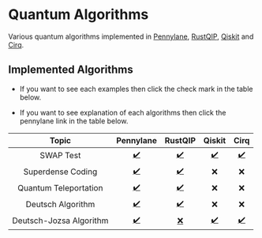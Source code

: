 # Quantum Algorithms

Various quantum algorithms implemented in [Pennylane](https://pennylane.ai/), [RustQIP](https://github.com/Renmusxd/RustQIP), [Qiskit](https://qiskit.org/) and [Cirq](https://quantumai.google/cirq).

## Implemented Algorithms

- If you want to see each examples then click the check mark in the table below.

- If you want to see explanation of each algorithms then click the pennylane link in the table below.

|          Topic          |                      Pennylane                       |                    RustQIP                    |                           Qiskit                            |                           Cirq                            |
|:-----------------------:|:----------------------------------------------------:|:---------------------------------------------:|:-----------------------------------------------------------:|:---------------------------------------------------------:|
|        SWAP Test        |   [:heavy_check_mark:](./notebook/swap_test.ipynb)   | [:heavy_check_mark:](./src/bin/swap_test.rs)  |   [:heavy_check_mark:](./notebook_qiskit/swap_test.ipynb)   |   [:heavy_check_mark:](./notebook_cirq/swap_test.ipynb)   |
|    Superdense Coding    |  [:heavy_check_mark:](./notebook/superdense.ipynb)   | [:heavy_check_mark:](./src/bin/superdense.rs) |                             :x:                             |                            :x:                            |
|  Quantum Teleportation  |   [:heavy_check_mark:](./notebook/teleport.ipynb)    |  [:heavy_check_mark:](./src/bin/teleport.rs)  |                             :x:                             |                            :x:                            |
|    Deutsch Algorithm    |    [:heavy_check_mark:](./notebook/deutsch.ipynb)    |  [:heavy_check_mark:](./src/bin/deutsch.rs)   |                             :x:                             |                            :x:                            |
| Deutsch-Jozsa Algorithm | [:heavy_check_mark:](./notebook/deutsch_jozsa.ipynb) |       [:x:](./src/bin/deutsch_jozsa.rs)       | [:heavy_check_mark:](./notebook_qiskit/deutsch_jozsa.ipynb) | [:heavy_check_mark:](./notebook_cirq/deutsch_jozsa.ipynb) |

